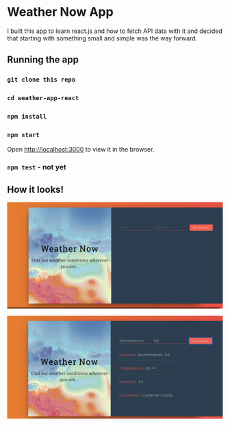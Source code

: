 # Weather Now App


I built this app to learn react.js and how to fetch API data with it and decided that starting with something small and simple was the way forward.


## Running the app
### `git clone this repo`
### `cd weather-app-react`
### `npm install`
### `npm start`

Open [http://localhost:3000](http://localhost:3000) to view it in the browser.

### `npm test` - not yet

## How it looks!


<p><img src="firstappearance.png"></p>
<p><img src="afterenteringvalues.png"></p>
